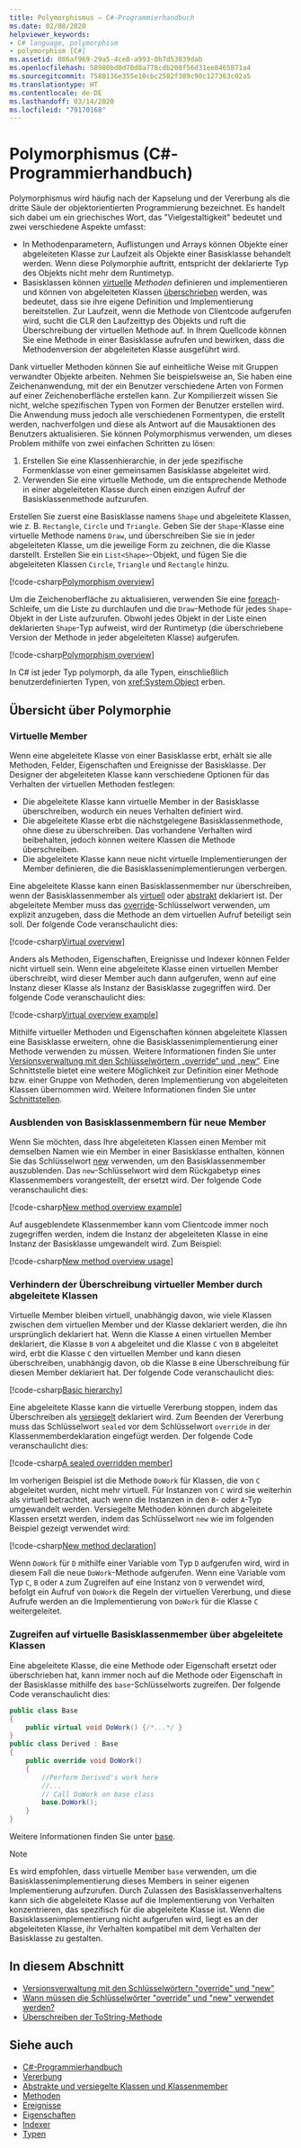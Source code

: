 ```yaml
---
title: Polymorphismus – C#-Programmierhandbuch
ms.date: 02/08/2020
helpviewer_keywords:
- C# language, polymorphism
- polymorphism [C#]
ms.assetid: 086af969-29a5-4ce8-a993-0b7d53839dab
ms.openlocfilehash: 58980bd0d70d8a778cdb208f56d31ee8465871a4
ms.sourcegitcommit: 7588136e355e10cbc2582f389c90c127363c02a5
ms.translationtype: HT
ms.contentlocale: de-DE
ms.lasthandoff: 03/14/2020
ms.locfileid: "79170168"
---
```

# <a name="polymorphism-c-programming-guide"></a>Polymorphismus (C#-Programmierhandbuch)

Polymorphismus wird häufig nach der Kapselung und der Vererbung als die dritte Säule der objektorientierten Programmierung bezeichnet. Es handelt sich dabei um ein griechisches Wort, das "Vielgestaltigkeit" bedeutet und zwei verschiedene Aspekte umfasst:
  
- In Methodenparametern, Auflistungen und Arrays können Objekte einer abgeleiteten Klasse zur Laufzeit als Objekte einer Basisklasse behandelt werden. Wenn diese Polymorphie auftritt, entspricht der deklarierte Typ des Objekts nicht mehr dem Runtimetyp.
- Basisklassen können [virtuelle](../../language-reference/keywords/virtual.md) *Methoden* definieren und implementieren und können von abgeleiteten Klassen [überschrieben](../../language-reference/keywords/override.md) werden, was bedeutet, dass sie ihre eigene Definition und Implementierung bereitstellen. Zur Laufzeit, wenn die Methode von Clientcode aufgerufen wird, sucht die CLR den Laufzeittyp des Objekts und ruft die Überschreibung der virtuellen Methode auf. In Ihrem Quellcode können Sie eine Methode in einer Basisklasse aufrufen und bewirken, dass die Methodenversion der abgeleiteten Klasse ausgeführt wird.

Dank virtueller Methoden können Sie auf einheitliche Weise mit Gruppen verwandter Objekte arbeiten. Nehmen Sie beispielsweise an, Sie haben eine Zeichenanwendung, mit der ein Benutzer verschiedene Arten von Formen auf einer Zeichenoberfläche erstellen kann. Zur Kompilierzeit wissen Sie nicht, welche spezifischen Typen von Formen der Benutzer erstellen wird. Die Anwendung muss jedoch alle verschiedenen Formentypen, die erstellt werden, nachverfolgen und diese als Antwort auf die Mausaktionen des Benutzers aktualisieren. Sie können Polymorphismus verwenden, um dieses Problem mithilfe von zwei einfachen Schritten zu lösen:

1. Erstellen Sie eine Klassenhierarchie, in der jede spezifische Formenklasse von einer gemeinsamen Basisklasse abgeleitet wird.
1. Verwenden Sie eine virtuelle Methode, um die entsprechende Methode in einer abgeleiteten Klasse durch einen einzigen Aufruf der Basisklassenmethode aufzurufen.

Erstellen Sie zuerst eine Basisklasse namens `Shape` und abgeleitete Klassen, wie z. B. `Rectangle`, `Circle` und `Triangle`. Geben Sie der `Shape`-Klasse eine virtuelle Methode namens `Draw`, und überschreiben Sie sie in jeder abgeleiteten Klasse, um die jeweilige Form zu zeichnen, die die Klasse darstellt. Erstellen Sie ein `List<Shape>`-Objekt, und fügen Sie die abgeleiteten Klassen `Circle`, `Triangle` und `Rectangle` hinzu.

[!code-csharp[Polymorphism overview](~/samples/snippets/csharp/objectoriented/Inheritance.cs#PolymorphismOverview)]

Um die Zeichenoberfläche zu aktualisieren, verwenden Sie eine [foreach](../../language-reference/keywords/foreach-in.md)-Schleife, um die Liste zu durchlaufen und die `Draw`-Methode für jedes `Shape`-Objekt in der Liste aufzurufen. Obwohl jedes Objekt in der Liste einen deklarierten `Shape`-Typ aufweist, wird der Runtimetyp (die überschriebene Version der Methode in jeder abgeleiteten Klasse) aufgerufen.

[!code-csharp[Polymorphism overview](~/samples/snippets/csharp/objectoriented/Inheritance.cs#UsePolymorphism)]

In C# ist jeder Typ polymorph, da alle Typen, einschließlich benutzerdefinierten Typen, von <xref:System.Object> erben.  

## <a name="polymorphism-overview"></a>Übersicht über Polymorphie

### <a name="virtual-members"></a>Virtuelle Member

Wenn eine abgeleitete Klasse von einer Basisklasse erbt, erhält sie alle Methoden, Felder, Eigenschaften und Ereignisse der Basisklasse. Der Designer der abgeleiteten Klasse kann verschiedene Optionen für das Verhalten der virtuellen Methoden festlegen:

- Die abgeleitete Klasse kann virtuelle Member in der Basisklasse überschreiben, wodurch ein neues Verhalten definiert wird.
- Die abgeleitete Klasse erbt die nächstgelegene Basisklassenmethode, ohne diese zu überschreiben. Das vorhandene Verhalten wird beibehalten, jedoch können weitere Klassen die Methode überschreiben.
- Die abgeleitete Klasse kann neue nicht virtuelle Implementierungen der Member definieren, die die Basisklassenimplementierungen verbergen.

Eine abgeleitete Klasse kann einen Basisklassenmember nur überschreiben, wenn der Basisklassenmember als [virtuell](../../language-reference/keywords/virtual.md) oder [abstrakt](../../language-reference/keywords/abstract.md) deklariert ist. Der abgeleitete Member muss das [override](../../language-reference/keywords/override.md)-Schlüsselwort verwenden, um explizit anzugeben, dass die Methode an dem virtuellen Aufruf beteiligt sein soll. Der folgende Code veranschaulicht dies:

[!code-csharp[Virtual overview](~/samples/snippets/csharp/objectoriented/Inheritance.cs#VirtualMethods)]

Anders als Methoden, Eigenschaften, Ereignisse und Indexer können Felder nicht virtuell sein. Wenn eine abgeleitete Klasse einen virtuellen Member überschreibt, wird dieser Member auch dann aufgerufen, wenn auf eine Instanz dieser Klasse als Instanz der Basisklasse zugegriffen wird. Der folgende Code veranschaulicht dies:

[!code-csharp[Virtual overview example](~/samples/snippets/csharp/objectoriented/Inheritance.cs#VirtualMethods)]

Mithilfe virtueller Methoden und Eigenschaften können abgeleitete Klassen eine Basisklasse erweitern, ohne die Basisklassenimplementierung einer Methode verwenden zu müssen. Weitere Informationen finden Sie unter [Versionsverwaltung mit den Schlüsselwörtern „override“ und „new“](./versioning-with-the-override-and-new-keywords.md). Eine Schnittstelle bietet eine weitere Möglichkeit zur Definition einer Methode bzw. einer Gruppe von Methoden, deren Implementierung von abgeleiteten Klassen übernommen wird. Weitere Informationen finden Sie unter [Schnittstellen](../interfaces/index.md).

### <a name="hide-base-class-members-with-new-members"></a>Ausblenden von Basisklassenmembern für neue Member

Wenn Sie möchten, dass Ihre abgeleiteten Klassen einen Member mit demselben Namen wie ein Member in einer Basisklasse enthalten, können Sie das Schlüsselwort [new](../../language-reference/keywords/new-modifier.md) verwenden, um den Basisklassenmember auszublenden. Das `new`-Schlüsselwort wird dem Rückgabetyp eines Klassenmembers vorangestellt, der ersetzt wird. Der folgende Code veranschaulicht dies:

[!code-csharp[New method overview example](~/samples/snippets/csharp/objectoriented/Inheritance.cs#NewMethods)]

Auf ausgeblendete Klassenmember kann vom Clientcode immer noch zugegriffen werden, indem die Instanz der abgeleiteten Klasse in eine Instanz der Basisklasse umgewandelt wird. Zum Beispiel:

[!code-csharp[New method overview usage](~/samples/snippets/csharp/objectoriented/Inheritance.cs#UseNewMethods)]

### <a name="prevent-derived-classes-from-overriding-virtual-members"></a>Verhindern der Überschreibung virtueller Member durch abgeleitete Klassen  

Virtuelle Member bleiben virtuell, unabhängig davon, wie viele Klassen zwischen dem virtuellen Member und der Klasse deklariert werden, die ihn ursprünglich deklariert hat. Wenn die Klasse `A` einen virtuellen Member deklariert, die Klasse `B` von `A` abgeleitet und die Klasse `C` von `B` abgeleitet wird, erbt die Klasse `C` den virtuellen Member und kann diesen überschreiben, unabhängig davon, ob die Klasse `B` eine Überschreibung für diesen Member deklariert hat. Der folgende Code veranschaulicht dies:

[!code-csharp[Basic hierarchy](~/samples/snippets/csharp/objectoriented/Hierarchy.cs#FirstHierarchy)]

Eine abgeleitete Klasse kann die virtuelle Vererbung stoppen, indem das Überschreiben als [versiegelt](../../language-reference/keywords/sealed.md) deklariert wird. Zum Beenden der Vererbung muss das Schlüsselwort `sealed` vor dem Schlüsselwort `override` in der Klassenmemberdeklaration eingefügt werden. Der folgende Code veranschaulicht dies:

[!code-csharp[A sealed overridden member](~/samples/snippets/csharp/objectoriented/Hierarchy.cs#SealedOverride)]

Im vorherigen Beispiel ist die Methode `DoWork` für Klassen, die von `C` abgeleitet wurden, nicht mehr virtuell. Für Instanzen von `C` wird sie weiterhin als virtuell betrachtet, auch wenn die Instanzen in den `B`- oder `A`-Typ umgewandelt werden. Versiegelte Methoden können durch abgeleitete Klassen ersetzt werden, indem das Schlüsselwort `new` wie im folgenden Beispiel gezeigt verwendet wird:

[!code-csharp[New method declaration](~/samples/snippets/csharp/objectoriented/Hierarchy.cs#NewDeclaration)]

Wenn `DoWork` für `D` mithilfe einer Variable vom Typ `D` aufgerufen wird, wird in diesem Fall die neue `DoWork`-Methode aufgerufen. Wenn eine Variable vom Typ `C`, `B` oder `A` zum Zugreifen auf eine Instanz von `D` verwendet wird, befolgt ein Aufruf von `DoWork` die Regeln der virtuellen Vererbung, und diese Aufrufe werden an die Implementierung von `DoWork` für die Klasse `C` weitergeleitet.

### <a name="access-base-class-virtual-members-from-derived-classes"></a>Zugreifen auf virtuelle Basisklassenmember über abgeleitete Klassen

Eine abgeleitete Klasse, die eine Methode oder Eigenschaft ersetzt oder überschrieben hat, kann immer noch auf die Methode oder Eigenschaft in der Basisklasse mithilfe des `base`-Schlüsselworts zugreifen. Der folgende Code veranschaulicht dies:

```csharp
public class Base
{
    public virtual void DoWork() {/*...*/ }
}
public class Derived : Base
{
    public override void DoWork()
    {
        //Perform Derived's work here
        //...
        // Call DoWork on base class
        base.DoWork();
    }
}
```

Weitere Informationen finden Sie unter [base](../../language-reference/keywords/base.md).

> [!NOTE]
> Es wird empfohlen, dass virtuelle Member `base` verwenden, um die Basisklassenimplementierung dieses Members in seiner eigenen Implementierung aufzurufen. Durch Zulassen des Basisklassenverhaltens kann sich die abgeleitete Klasse auf die Implementierung von Verhalten konzentrieren, das spezifisch für die abgeleitete Klasse ist. Wenn die Basisklassenimplementierung nicht aufgerufen wird, liegt es an der abgeleiteten Klasse, ihr Verhalten kompatibel mit dem Verhalten der Basisklasse zu gestalten.

## <a name="in-this-section"></a>In diesem Abschnitt

- [Versionsverwaltung mit den Schlüsselwörtern "override" und "new"](./versioning-with-the-override-and-new-keywords.md)
- [Wann müssen die Schlüsselwörter "override" und "new" verwendet werden?](./knowing-when-to-use-override-and-new-keywords.md)
- [Überschreiben der ToString-Methode](./how-to-override-the-tostring-method.md)

## <a name="see-also"></a>Siehe auch

- [C#-Programmierhandbuch](../index.md)
- [Vererbung](./inheritance.md)
- [Abstrakte und versiegelte Klassen und Klassenmember](./abstract-and-sealed-classes-and-class-members.md)
- [Methoden](./methods.md)
- [Ereignisse](../events/index.md)
- [Eigenschaften](./properties.md)
- [Indexer](../indexers/index.md)
- [Typen](../types/index.md)
